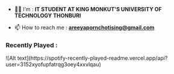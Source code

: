 
- 👩‍💻 I’m  : **IT STUDENT AT KING MONKUT'S UNIVERSITY OF TECHNOLOGY THONBURI**

- 📫 How to reach me : **areeyapornchotising@gmail.com**

</h4>


<h3 align="left">Recently Played :</h3>
![Alt text](https://spotify-recently-played-readme.vercel.app/api?user=3152xyofupfatrqg3oey4xxvlqau)
